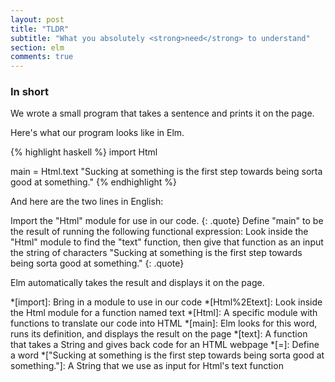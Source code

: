 ```yaml
---
layout: post
title: "TLDR"
subtitle: "What you absolutely <strong>need</strong> to understand"
section: elm
comments: true
---
```


### In short

We wrote a small program that takes a sentence and prints it on the page.

Here's what our program looks like in Elm.

{% highlight haskell %}
import Html

main = Html.text "Sucking at something is the first step towards being sorta good at something."
{% endhighlight %}

And here are the two lines in English:

Import the "Html" module for use in our code.
{: .quote}
Define "main" to be the result of running the following functional expression: Look inside the "Html" module to find the "text" function, then give that function as an input the string of characters "Sucking at something is the first step towards being sorta good at something."
{: .quote}

Elm automatically takes the result and displays it on the page.

*[import]: Bring in a module to use in our code
*[Html%2Etext]: Look inside the Html module for a function named text
*[Html]: A specific module with functions to translate our code into HTML
*[main]: Elm looks for this word, runs its definition, and displays the result on the page
*[text]: A function that takes a String and gives back code for an HTML webpage
*[=]: Define a word
*["Sucking at something is the first step towards being sorta good at something."]: A String that we use as input for Html's text function
